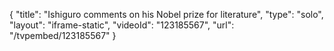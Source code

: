 {
    "title": "Ishiguro comments on his Nobel prize for literature",
    "type": "solo",
    "layout": "iframe-static",
    "videoId": "123185567",
    "url": "\/tvpembed\/123185567"
}